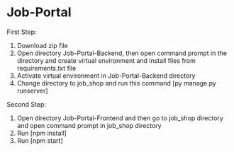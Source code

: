 # Job-Portal
First Step:
01. Download zip file
02. Open directory Job-Portal-Backend, then open command prompt in the directory and create virtual environment and install files from requirements.txt file
03. Activate virtual environment in Job-Portal-Backend directory
04. Change directory to job_shop and run this command [py manage.py runserver]

Second Step:
01. Open directory Job-Portal-Frontend and then go to job_shop directory and open command prompt in job_shop directory
02. Run [npm install]
03. Run [npm start]
